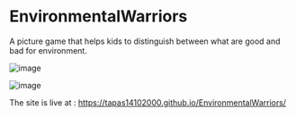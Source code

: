 # EnvironmentalWarriors
A picture game that helps kids to distinguish between what are good and bad for environment. 

![image](https://user-images.githubusercontent.com/53347922/113503328-d21c7480-954e-11eb-9862-a88fc645ec93.png)

![image](https://user-images.githubusercontent.com/53347922/113503340-e5c7db00-954e-11eb-9a5e-d1e7521e7d2c.png)

The site is live at :
    https://tapas14102000.github.io/EnvironmentalWarriors/
